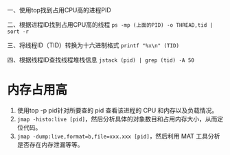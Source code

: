 一、使用top找到占用CPU高的进程PID

二、根据进程ID找到占用CPU高的线程
`ps -mp (上面的PID) -o THREAD,tid | sort -r`

三、将线程ID（TID）转换为十六进制格式
`printf "%x\n" (TID)`

四、根据线程ID查找线程堆栈信息
`jstack (pid) | grep (tid) -A 50`


# 内存占用高
1. 使用top -p pid针对所要查的 pid 查看该进程的 CPU 和内存以及负载情况。
2. `jmap -histo:live [pid]`，然后分析具体的对象数目和占用内存大小，从而定位代码。
3. `jmap -dump:live,format=b,file=xxx.xxx [pid]`，然后利用 MAT 工具分析是否存在内存泄漏等等。

